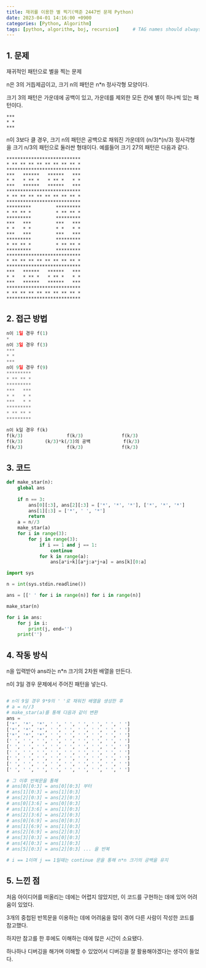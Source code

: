 ```yaml
---
title: 재귀를 이용한 별 찍기(백준 2447번 문제 Python)
date: 2023-04-01 14:16:00 +0900
categories: [Python, Algorithm]
tags: [python, algorithm, boj, recursion]     # TAG names should always be lowercase
---
```


## 1. 문제

재귀적인 패턴으로 별을 찍는 문제

n은 3의 거듭제곱이고, 크기 n의 패턴은 n*n 정사각형 모양이다.

크기 3의 패턴은 가운데에 공백이 있고, 가운데를 제외한 모든 칸에 별이 하나씩 있는 패턴이다.

```
***
* *
***
```

n이 3보다 클 경우, 크기 n의 패턴은 공백으로 채워진 가운데의 (n/3)*(n/3) 정사각형을 크기 n/3의 패턴으로 둘러싼 형태이다. 예를들어 크기 27의 패턴은 다음과 같다.

```
***************************
* ** ** ** ** ** ** ** ** *
***************************
***   ******   ******   ***
* *   * ** *   * ** *   * *
***   ******   ******   ***
***************************
* ** ** ** ** ** ** ** ** *
***************************
*********         *********
* ** ** *         * ** ** *
*********         *********
***   ***         ***   ***
* *   * *         * *   * *
***   ***         ***   ***
*********         *********
* ** ** *         * ** ** *
*********         *********
***************************
* ** ** ** ** ** ** ** ** *
***************************
***   ******   ******   ***
* *   * ** *   * ** *   * *
***   ******   ******   ***
***************************
* ** ** ** ** ** ** ** ** *
***************************
```

## 2. 접근 방법

```python
n이 1일 경우 f(1)
*
n이 3일 경우 f(3)
***
* *
***
n이 9일 경우 f(9)
*********
* ** ** *
*********
***   ***
* *   * *
***   * *
*********
* ** ** *
*********

n이 k일 경우 f(k)
f(k/3)                f(k/3)              f(k/3)
f(k/3)        (k/3)*k(/3)의 공백            f(k/3)
f(k/3)                f(k/3)              f(k/3)

```

 

## 3. 코드

```python
def make_star(n):
    global ans
    
    if n == 3:
        ans[0][:3], ans[2][:3] = ['*', '*', '*'], ['*', '*', '*']
        ans[1][:3] = ['*', ' ', '*']
        return
    a = n//3
    make_star(a)
    for i in range(3):
        for j in range(3):
            if i == 1 and j == 1:
                continue
            for k in range(a):
                ans[a*i+k][a*j:a*j+a] = ans[k][0:a]

import sys

n = int(sys.stdin.readline())

ans = [[' ' for i in range(n)] for i in range(n)]

make_star(n)

for i in ans:
    for j in i:
        print(j, end='')
    print('')
```

## 4. 작동 방식

n을 입력받아 ans라는 n*n 크기의 2차원 배열을 만든다.

n이 3일 경우 문제에서 주어진 패턴을 넣는다.

```python

# n이 9일 경우 9*9의 ' '로 채워진 배열을 생성한 후
# a = n//3
# make_star(a)를 통해 다음과 같이 변환
ans = 
['*', '*', '*', ' ', ' ', ' ', ' ', ' ', ' ']
['*', '*', '*', ' ', ' ', ' ', ' ', ' ', ' ']
['*', '*', '*', ' ', ' ', ' ', ' ', ' ', ' ']
[' ', ' ', ' ', ' ', ' ', ' ', ' ', ' ', ' ']
[' ', ' ', ' ', ' ', ' ', ' ', ' ', ' ', ' ']
[' ', ' ', ' ', ' ', ' ', ' ', ' ', ' ', ' ']
[' ', ' ', ' ', ' ', ' ', ' ', ' ', ' ', ' ']
[' ', ' ', ' ', ' ', ' ', ' ', ' ', ' ', ' ']
[' ', ' ', ' ', ' ', ' ', ' ', ' ', ' ', ' ']

# 그 이후 반복문을 통해
# ans[0][0:3] = ans[0][0:3] 부터
# ans[1][0:3] = ans[1][0:3]
# ans[2][0:3] = ans[2][0:3]
# ans[0][3:6] = ans[0][0:3]
# ans[1][3:6] = ans[1][0:3]
# ans[2][3:6] = ans[2][0:3]
# ans[0][6:9] = ans[0][0:3]
# ans[1][6:9] = ans[1][0:3]
# ans[2][6:9] = ans[2][0:3]
# ans[3][0:3] = ans[0][0:3]
# ans[4][0:3] = ans[1][0:3]
# ans[5][0:3] = ans[2][0:3] ... 을 반복

# i == 1이며 j == 1일때는 continue 문을 통해 n*n 크기의 공백을 유지
```

## 5.  느낀 점

처음 아이디어를 떠올리는 데에는 어렵지 않았지만, 이 코드를 구현하는 데에 있어 어려움이 있었다.

3개의 중첩된 반목문을 이용하는 데에 어려움을 많이 겪어 다른 사람이 작성한 코드를 참고했다.

하지만 참고를 한 후에도 이해하는 데에 많은 시간이 소요됐다.

하나하나 디버깅을 해가며 이해할 수 있었어서 디버깅을 잘 활용해야겠다는 생각이 들었다.